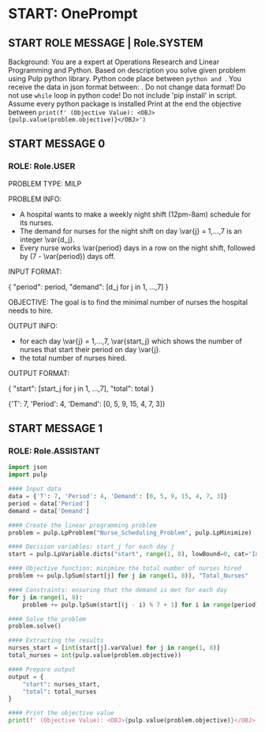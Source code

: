 # START: OnePrompt 
## START ROLE MESSAGE | Role.SYSTEM 
Background: You are a expert at Operations Research and Linear Programming and Python. Based on description you solve given problem using Pulp python library. Python code place between ```python and ```. You receive the data in json format between: <DATA></DATA>. Do not change data format! Do not use `while` loop in python code! Do not include 'pip install' in script. Assume every python package is installed Print at the end the objective between <OBJ></OBJ> `print(f' (Objective Value): <OBJ>{pulp.value(problem.objective)}</OBJ>')`  
## START MESSAGE 0 
### ROLE: Role.USER
<DESCRIPTION>
PROBLEM TYPE: MILP

PROBLEM INFO: 
- A hospital wants to make a weekly night shift (12pm-8am) schedule for its nurses. 
- The demand for nurses for the night shift on day \var{j} = 1,...,7 is an integer \var{d_j}. 
- Every nurse works \var{period} days in a row on the night shift, followed by (7 - \var{period}) days off.


INPUT FORMAT: 

{
    "period": period,
    "demand": [d_j for j in 1, ...,7]
}

OBJECTIVE: The goal is to find the minimal number of nurses the hospital needs to hire. 

OUTPUT INFO: 

- for each day \var{j} = 1,...,7, \var{start_j} which shows the number of nurses that start their period on day \var{j}.
- the total number of nurses hired.

OUTPUT FORMAT:

{
    "start": [start_j for j in 1, ...,7],
    "total": total
}


</DESCRIPTION>
<DATA>
{'T': 7, 'Period': 4, 'Demand': [0, 5, 9, 15, 4, 7, 3]}</DATA>


## START MESSAGE 1 
### ROLE: Role.ASSISTANT
```python
import json
import pulp

#### Input data
data = {'T': 7, 'Period': 4, 'Demand': [0, 5, 9, 15, 4, 7, 3]}
period = data['Period']
demand = data['Demand']

#### Create the linear programming problem
problem = pulp.LpProblem("Nurse_Scheduling_Problem", pulp.LpMinimize)

#### Decision variables: start_j for each day j
start = pulp.LpVariable.dicts("start", range(1, 8), lowBound=0, cat='Integer')

#### Objective function: minimize the total number of nurses hired
problem += pulp.lpSum(start[j] for j in range(1, 8)), "Total_Nurses"

#### Constraints: ensuring that the demand is met for each day
for j in range(1, 8):
    problem += pulp.lpSum(start[(j - i) % 7 + 1] for i in range(period) if (j - i) % 7 + 1 >= 1) >= demand[j - 1], f"Demand_Constraint_{j}"

#### Solve the problem
problem.solve()

#### Extracting the results
nurses_start = [int(start[j].varValue) for j in range(1, 8)]
total_nurses = int(pulp.value(problem.objective))

#### Prepare output
output = {
    "start": nurses_start,
    "total": total_nurses
}

#### Print the objective value
print(f' (Objective Value): <OBJ>{pulp.value(problem.objective)}</OBJ>')
```

